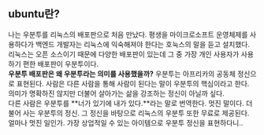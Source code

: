 ## ubuntu란?
나는 우분투를 리눅스의 배포판으로 처음 만났다. 평생을 마이크로소프트 운영체제를 사용하다가 백엔드 개발자는 리눅스에 익숙해져야 한다는 호눅스의 말을 듣고 설치했다. 리눅스는 오픈 소스이기 때문에 다양한 배포판이 있는데 그 중 가장 개인 사용자가 사용하기 편한 배포판이 우분투이다.<br>
**우분투 배포판은 왜 우분투라는 의미를 사용했을까?** 우분투는 아프리카의 공동체 정신으로 표현된다. 사람은 다른 사람을 통해 사람이 된다는 말이 우분투의 핵심이라고 한다. 의미가 명확하진 않지만 더불어 살아가는 삶을 강조하는 정신이 아닐까 싶다.<br>
다른 사람은 우분투를 **너가 있기에 내가 있다.**라는 말로 번역한다. 멋진 말이다. 더불어 사는 우분투의 정신. 그 정신을 바탕으로 리눅스의 우분투 또한 무료로 제공된다. 얼마나 멋진 일인가. 가장 상업적일 수 있는 아이템으로 우분투 정신을 표현하다니..  
